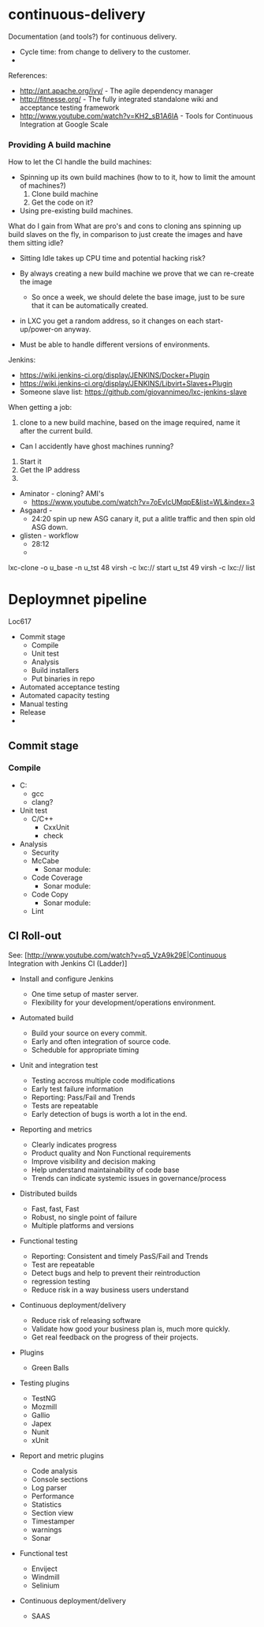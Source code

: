 # continuous-delivery
Documentation (and tools?) for continuous delivery.

* Cycle time: from change to delivery to the customer.
* 
References:
* http://ant.apache.org/ivy/ - The agile dependency manager
* http://fitnesse.org/ - The fully integrated standalone wiki and acceptance testing framework
* http://www.youtube.com/watch?v=KH2_sB1A6lA - Tools for Continuous Integration at Google Scale

### Providing A build machine

How to let the CI handle the build machines:
* Spinning up its own build machines (how to to it, how to limit the amount of machines?)
  1. Clone build machine
  2. Get the code on it?
* Using pre-existing build machines.

What do I gain from 
What are pro's and cons to cloning ans spinning up build slaves on the fly, in comparison to just create the images and have them sitting idle?
* Sitting Idle takes up CPU time and potential hacking risk?
* By always creating a new build machine we prove that we can re-create the image
  * So once a week, we should delete the base image, just to be sure that it can be automatically created.
* in LXC you get a random address, so it changes on each start-up/power-on anyway.

* Must be able to handle different versions of environments.

Jenkins:
* https://wiki.jenkins-ci.org/display/JENKINS/Docker+Plugin
* https://wiki.jenkins-ci.org/display/JENKINS/Libvirt+Slaves+Plugin
* Someone slave list: https://github.com/giovannimeo/lxc-jenkins-slave

When getting a job:
1. clone to a new build machine, based on the image required, name it after the current build.
  * Can I accidently have ghost machines running?
1. Start it
2. Get the IP address
3. 


* Aminator - cloning? AMI's
  * https://www.youtube.com/watch?v=7oEvlcUMqpE&list=WL&index=3
* Asgaard - 
  *  24:20 spin up new ASG canary it, put a alitle traffic and then spin old ASG down.
* glisten - workflow
  * 28:12
  * 
  

lxc-clone -o u_base -n u_tst
   48  virsh -c lxc:// start u_tst
   49  virsh -c lxc:// list

# Deploymnet pipeline
Loc617

* Commit stage
  * Compile
  * Unit test
  * Analysis
  * Build installers
  * Put binaries in repo
* Automated acceptance testing
* Automated capacity testing
* Manual testing
* Release
* 
## Commit stage

### Compile

* C:
  * gcc
  * clang?
* Unit test
  * C/C++
    * CxxUnit
    * check
* Analysis
  * Security
  * McCabe
    * Sonar module: 
  * Code Coverage
    * Sonar module: 
  * Code Copy
    * Sonar module: 
  * Lint
  
## CI Roll-out

See: [http://www.youtube.com/watch?v=q5_VzA9k29E|Continuous Integration with Jenkins CI (Ladder)]

* Install and configure Jenkins
  * One time setup of master server.
  * Flexibility for your development/operations environment.
* Automated build
  * Build your source on every commit.
  * Early and often integration of source code.
  * Scheduble for appropriate timing
* Unit and integration test
  * Testing accross multiple code modifications
  * Early test failure information
  * Reporting: Pass/Fail and Trends
  * Tests are repeatable
  * Early detection of bugs is worth a lot in the end.
* Reporting and metrics
  * Clearly indicates progress
  * Product quality and Non Functional requirements
  * Improve visibility and decision making
  * Help understand maintainability of code base
  * Trends can indicate systemic issues in governance/process
* Distributed builds
  * Fast, fast, Fast
  * Robust, no single point of failure
  * Multiple platforms and versions
* Functional testing
  * Reporting: Consistent and timely PasS/Fail and Trends
  * Test are repeatable
  * Detect bugs and help to prevent their reintroduction
  * regression testing
  * Reduce risk in a way business users understand
* Continuous deployment/delivery
  * Reduce risk of releasing software
  * Validate how good your business plan is, much more quickly.
  * Get real feedback  on the progress of their projects.


* Plugins
    * Green Balls
* Testing plugins
    * TestNG
    * Mozmill
    * Gallio
    * Japex
    * Nunit
    * xUnit
* Report and metric plugins
    * Code analysis
    * Console sections
    * Log parser
    * Performance
    * Statistics
    * Section view
    * Timestamper
    * warnings
    * Sonar
* Functional test
    * Enviject
    * Windmill
    * Selinium
* Continuous deployment/delivery
    * SAAS
